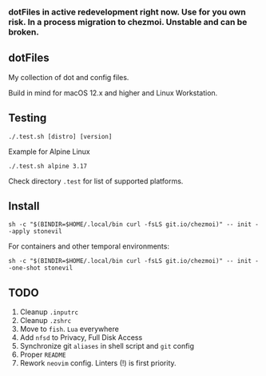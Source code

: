 ### dotFiles in active redevelopment right now. Use for you own risk. In a process migration to chezmoi. Unstable and can be broken.

## 

## dotFiles

My collection of dot and config files.

Build in mind for macOS 12.x and higher and Linux Workstation.

## Testing

```shell
./.test.sh [distro] [version]
```

Example for Alpine Linux

```shell
./.test.sh alpine 3.17
```

Check directory ```.test``` for list of supported platforms.

## Install

```shell
sh -c "$(BINDIR=$HOME/.local/bin curl -fsLS git.io/chezmoi)" -- init --apply stonevil
```

For containers and other temporal environments:

```shell
sh -c "$(BINDIR=$HOME/.local/bin curl -fsLS git.io/chezmoi)" -- init --one-shot stonevil
```

## TODO

1. Cleanup ```.inputrc```
2. Cleanup ```.zshrc```
3. Move to ```fish```. ```Lua``` everywhere
4. Add ```nfsd``` to Privacy, Full Disk Access 
5. Synchronize git ```aliases``` in shell script and ```git``` config
6. Proper ```README```
7. Rework ```neovim``` config. Linters (!) is first priority.
